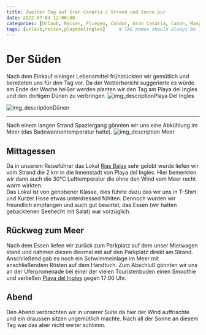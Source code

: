 ```yaml
---
title: Zweiter Tag auf Gran Canaria / Strand und Sonne pur
date: 2022-07-04 12:00:00
categories: [Urlaub, Reisen, Fliegen, Condor, Gran Canaria, Canon, Maspalomas]
tags: [urlaub,reisen,playadelingles]     # TAG names should always be lowercase
---
```

# Der Süden
Nach dem Einkauf eininger Lebensmittel frühstückten wir gemütlich und bereiteten uns für den Tag vor. Da der Wetterbericht suggerierte es würde am Ende der Woche heißer werden planten wir den Tag am Playa del Ingles und den dortigen Dünen zu verbringen.
![img_description](https://images.cstrube.de/web/blog/grancanaria/Gran_Canaria-0150-1.jpg)Playa Del Ingles

![img_description](https://images.cstrube.de/web/blog/grancanaria/Gran_Canaria-0151.jpg)Dünen

---
Nach einem langen Strand Spaziergang gönnten wir uns eine Abkühlung im Meer (das Badewannentemperatur hatte).
![img_description](https://images.cstrube.de/web/blog/grancanaria/Gran_Canaria-0155.jpg)
Meer

## Mittagessen
Da in unserem Reiseführer das Lokal [Rias Bajas](https://www.riasbajasplayadelingles.com/) sehr gelobt wurde liefen wir vom Strand die 2 km in die Innenstadt von Playa del Ingles. Hier bemerkten wir dann auch die 30°C Lufttemperatur die ohne den Wind vom Meer recht warm wirkten.  
Das Lokal ist von gehobener Klasse, dies führte dazu das wir uns in T-Shirt und Kurzer Hose etwas unterdressed fühlten. Dennoch wurden wir freundlich empfangen und auch gut bewirtet, das Essen (wir hatten gebacktenen Seehecht mit Salat) war vorzüglich.

## Rückweg zum Meer
Nach dem Essen liefen wir zurück zum Parkplatz auf dem unser Mietwagen stand und nahmen diesen diesmal mit auf den Parkplatz direkt am Strand. Anschließend gab es noch ein Schwimmeinlage im Meer mit anschließendem Rösten auf dem Handtuch. Zum Abschluß gönnten wir uns an der Uferpromenade bei einer der vielen Touristenbuden einen Smoothie und verließen [Playa del Ingles](https://www.grancanaria.com/turismo/es/playas/playa-del-ingles/) gegen 17:00 Uhr.

## Abend
Den Abend verbrachten wir in unserer Suite da hier der Wind auffrischte und ein draussen sitzen ungemütlich machte. Nach all der Sonne an diesem Tag war das aber nicht weiter schlimm.